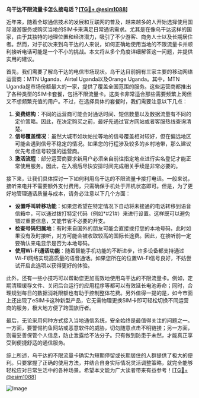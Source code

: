 **乌干达不限流量卡怎么接电话？[[TG💪+ @esim1088](https://t.me/s/esim1088)]**

近年来，随着全球通信技术的发展和互联网的普及，越来越多的人开始选择使用国际漫游服务或购买当地的SIM卡来满足日常通讯需求。尤其是在像乌干达这样的国家，由于其独特的地理位置和经济潜力，吸引了不少游客、商务人士以及长期居住者。然而，对于初次来到乌干达的人来说，如何正确地使用当地的不限流量卡并顺利接听电话可能是一个不小的挑战。本文将从多个角度详细解答这一问题，并提供实用的建议。

首先，我们需要了解乌干达的电信市场现状。乌干达目前拥有三家主要的移动网络运营商：MTN Uganda、Airtel Uganda以及Orange Uganda。其中，MTN Uganda是市场份额最大的一家，提供了覆盖全国范围的服务。这些运营商都推出了各种类型的SIM卡套餐，包括不限流量卡。这类卡非常适合那些需要频繁上网但又不想频繁充值的用户。不过，在选择具体的套餐时，我们需要注意以下几点：

1. **资费结构**：不同的运营商可能会对通话时间、短信数量以及数据流量有不同的定价策略。因此，在决定购买之前，最好先通过官方网站或者客服热线查询清楚。
2. **信号覆盖情况**：虽然大城市如坎帕拉等地的信号覆盖相对较好，但在偏远地区可能会遇到信号不稳定的情况。如果您的行程涉及较多的乡村地带，那么建议优先考虑信号较强的运营商。
3. **激活流程**：部分运营商要求新用户必须亲自前往指定地点进行实名登记才能正常使用服务。因此，在入境后尽快安排时间完成相关手续是非常必要的。

接下来，让我们具体探讨一下如何利用乌干达的不限流量卡接打电话。一般来说，接听来电并不需要额外支付费用，只需确保手机处于开机状态即可。但是，为了更好地管理通话质量与成本，请务必注意以下几个方面：

- **设置呼叫转移功能**：如果您希望在特定情况下自动将未接通的电话转移到语音信箱中，可以通过拨打特定代码（例如*#21#）来进行设置。这样既可以避免错过重要信息，又能节省不必要的开支。
- **检查号码归属地**：有时来自国外的朋友可能会直接拨打您的本地号码，此时如果没有及时接听，对方可能会被收取较高的国际长途费。因此，在接听前一定要确认来电显示是否为本地号码。
- **使用Wi-Fi通话功能**：随着智能手机功能的不断进步，许多设备都支持通过Wi-Fi网络实现高质量的语音通话。如果您所在的位置Wi-Fi信号良好，不妨尝试开启此选项以获得更好的体验。

此外，还有一些小技巧可以帮助您更加高效地使用乌干达的不限流量卡。例如，定期清理缓存文件、关闭后台运行的应用程序等都可以有效延长电池寿命；同时，合理规划每日的数据消耗限额也有助于控制整体花费。另外值得一提的是，如今市面上还出现了eSIM卡这种新型产品，它无需物理更换SIM卡即可轻松切换不同运营商的服务，极大地方便了跨国旅行者。

最后，无论采用何种方式接入当地通信系统，安全始终是最值得关注的问题之一。一方面，要警惕钓鱼网站或恶意软件的威胁，切勿随意点击不明链接；另一方面，则需妥善保管个人信息，防止泄露给不法分子。只有做到防患于未然，才能真正享受到便捷舒适的通信服务。

综上所述，乌干达的不限流量卡确实为短期停留或长期居住的人群提供了极大的便利。只要掌握了正确的使用方法，并结合自身实际情况灵活调整策略，就完全能够轻松应对日常生活中的各种场景。希望本文能为广大读者带来有益参考！[[TG💪+ @esim1088](https://t.me/s/esim1088)] 

![Image](https://i.postimg.cc/4NQfJmqS/Snipaste-2025-05-13-00-14-12.png)